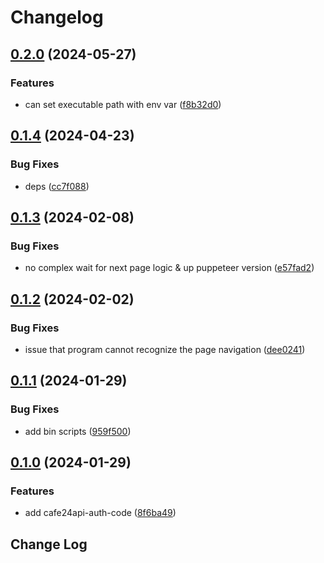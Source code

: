 # Changelog

## [0.2.0](https://github.com/shepherd231/cafe24api-client/compare/cafe24api-auth-code-getter-v0.1.4...cafe24api-auth-code-getter-v0.2.0) (2024-05-27)


### Features

* can set executable path with env var ([f8b32d0](https://github.com/shepherd231/cafe24api-client/commit/f8b32d0a13044754fbb8b51ec05cde597768a127))

## [0.1.4](https://github.com/shepherd231/cafe24api-client/compare/cafe24api-auth-code-getter-v0.1.3...cafe24api-auth-code-getter-v0.1.4) (2024-04-23)


### Bug Fixes

* deps ([cc7f088](https://github.com/shepherd231/cafe24api-client/commit/cc7f088ca44e28397c84686b8578fbcde6665296))

## [0.1.3](https://github.com/shepherd231/cafe24api-client/compare/cafe24api-auth-code-getter-v0.1.2...cafe24api-auth-code-getter-v0.1.3) (2024-02-08)


### Bug Fixes

* no complex wait for next page logic & up puppeteer version ([e57fad2](https://github.com/shepherd231/cafe24api-client/commit/e57fad27250d2c09672b0e89b39b764486d425e5))

## [0.1.2](https://github.com/shepherd231/cafe24api-client/compare/cafe24api-auth-code-getter-v0.1.1...cafe24api-auth-code-getter-v0.1.2) (2024-02-02)


### Bug Fixes

* issue that program cannot recognize the page navigation ([dee0241](https://github.com/shepherd231/cafe24api-client/commit/dee0241b2f41558e11d582b5ff3bb1c3ee41c508))

## [0.1.1](https://github.com/shepherd231/cafe24api-client/compare/cafe24api-auth-code-getter-v0.1.0...cafe24api-auth-code-getter-v0.1.1) (2024-01-29)


### Bug Fixes

* add bin scripts ([959f500](https://github.com/shepherd231/cafe24api-client/commit/959f500690f493b01622d040f6a6f3c0d64f8f89))

## [0.1.0](https://github.com/shepherd231/cafe24api-client/compare/cafe24api-auth-code-getter-v0.0.1...cafe24api-auth-code-getter-v0.1.0) (2024-01-29)


### Features

* add cafe24api-auth-code ([8f6ba49](https://github.com/shepherd231/cafe24api-client/commit/8f6ba495adb629325ef486512c211cd82a38a37e))

## Change Log
